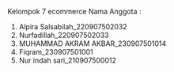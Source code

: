 Kelompok 7 ecommerce
Nama Anggota :
1. Alpira Salsabilah_220907502032
2. Nurfadillah_220907502033
3. ⁠MUHAMMAD AKRAM AKBAR_230907501014
4. Fiqram_230907501001
5. ⁠Nur indah sari_210907500012
